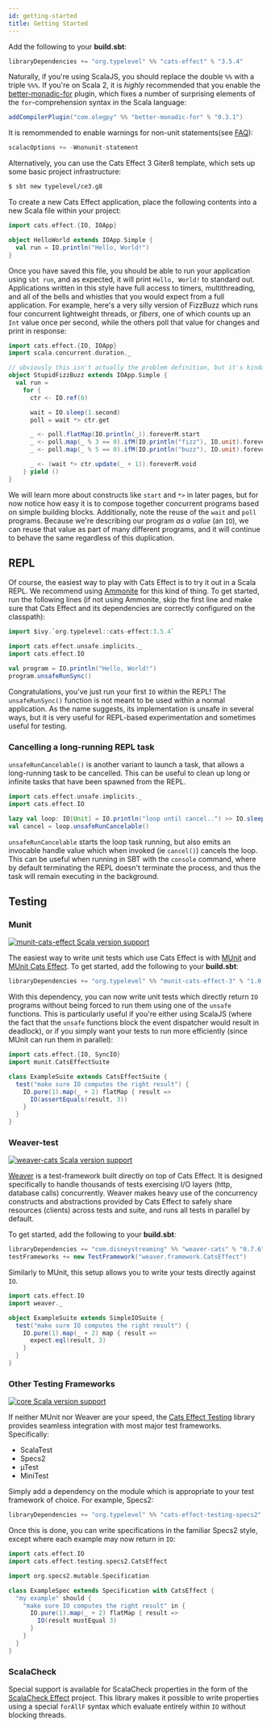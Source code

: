 ```yaml
---
id: getting-started
title: Getting Started
---
```


Add the following to your **build.sbt**:

```scala
libraryDependencies += "org.typelevel" %% "cats-effect" % "3.5.4"
```

Naturally, if you're using ScalaJS, you should replace the double `%%` with a triple `%%%`. If you're on Scala 2, it is *highly* recommended that you enable the [better-monadic-for](https://github.com/oleg-py/better-monadic-for) plugin, which fixes a number of surprising elements of the `for`-comprehension syntax in the Scala language:

```scala
addCompilerPlugin("com.olegpy" %% "better-monadic-for" % "0.3.1")
```

It is remommended to enable warnings for non-unit statements(see [FAQ](./faq.md#what-do-non-unit-statement-warnings-mean)):

```scala
scalacOptions += -Wnonunit-statement
```

Alternatively, you can use the Cats Effect 3 Giter8 template, which sets up some basic project infrastructure:

```bash
$ sbt new typelevel/ce3.g8
```

To create a new Cats Effect application, place the following contents into a new Scala file within your project:

```scala mdoc
import cats.effect.{IO, IOApp}

object HelloWorld extends IOApp.Simple {
  val run = IO.println("Hello, World!")
}
```

Once you have saved this file, you should be able to run your application using `sbt run`, and as expected, it will print `Hello, World!` to standard out. Applications written in this style have full access to timers, multithreading, and all of the bells and whistles that you would expect from a full application. For example, here's a very silly version of FizzBuzz which runs four concurrent lightweight threads, or *fibers*, one of which counts up an `Int` value once per second, while the others poll that value for changes and print in response:

```scala mdoc
import cats.effect.{IO, IOApp}
import scala.concurrent.duration._

// obviously this isn't actually the problem definition, but it's kinda fun
object StupidFizzBuzz extends IOApp.Simple {
  val run =
    for {
      ctr <- IO.ref(0)

      wait = IO.sleep(1.second)
      poll = wait *> ctr.get

      _ <- poll.flatMap(IO.println(_)).foreverM.start
      _ <- poll.map(_ % 3 == 0).ifM(IO.println("fizz"), IO.unit).foreverM.start
      _ <- poll.map(_ % 5 == 0).ifM(IO.println("buzz"), IO.unit).foreverM.start

      _ <- (wait *> ctr.update(_ + 1)).foreverM.void
    } yield ()
}
```

We will learn more about constructs like `start` and `*>` in later pages, but for now notice how easy it is to compose together concurrent programs based on simple building blocks. Additionally, note the reuse of the `wait` and `poll` programs. Because we're describing our program *as a value* (an `IO`), we can reuse that value as part of many different programs, and it will continue to behave the same regardless of this duplication.

## REPL

Of course, the easiest way to play with Cats Effect is to try it out in a Scala REPL. We recommend using [Ammonite](https://ammonite.io/#Ammonite-REPL) for this kind of thing. To get started, run the following lines (if not using Ammonite, skip the first line and make sure that Cats Effect and its dependencies are correctly configured on the classpath):

```scala
import $ivy.`org.typelevel::cats-effect:3.5.4`

import cats.effect.unsafe.implicits._
import cats.effect.IO

val program = IO.println("Hello, World!")
program.unsafeRunSync()
```

Congratulations, you've just run your first `IO` within the REPL! The `unsafeRunSync()` function is not meant to be used within a normal application. As the name suggests, its implementation is unsafe in several ways, but it is very useful for REPL-based experimentation and sometimes useful for testing.

### Cancelling a long-running REPL task

`unsafeRunCancelable()` is another variant to launch a task, that allows a long-running task to be cancelled. This can be useful to clean up long or infinite tasks that have been spawned from the REPL.

```scala
import cats.effect.unsafe.implicits._
import cats.effect.IO

lazy val loop: IO[Unit] = IO.println("loop until cancel..") >> IO.sleep(2.seconds) >> loop
val cancel = loop.unsafeRunCancelable()
```

`unsafeRunCancelable` starts the loop task running, but also emits an invocable handle value which when invoked (ie `cancel()`) cancels the loop. This can be useful when running in SBT with the `console` command, where by default terminating the REPL doesn't terminate the process, and thus the task will remain executing in the background.

## Testing

### Munit

[![munit-cats-effect Scala version support](https://index.scala-lang.org/typelevel/munit-cats-effect/munit-cats-effect-3/latest-by-scala-version.svg)](https://index.scala-lang.org/typelevel/munit-cats-effect/munit-cats-effect)

The easiest way to write unit tests which use Cats Effect is with [MUnit](https://scalameta.org/munit/) and [MUnit Cats Effect](https://github.com/typelevel/munit-cats-effect). To get started, add the following to your **build.sbt**:

```scala
libraryDependencies += "org.typelevel" %% "munit-cats-effect-3" % "1.0.6" % Test
```

With this dependency, you can now write unit tests which directly return `IO` programs without being forced to run them using one of the `unsafe` functions. This is particularly useful if you're either using ScalaJS (where the fact that the `unsafe` functions block the event dispatcher would result in deadlock), or if you simply want your tests to run more efficiently (since MUnit can run them in parallel):

```scala
import cats.effect.{IO, SyncIO}
import munit.CatsEffectSuite

class ExampleSuite extends CatsEffectSuite {
  test("make sure IO computes the right result") {
    IO.pure(1).map(_ + 2) flatMap { result =>
      IO(assertEquals(result, 3))
    }
  }
}
```

### Weaver-test

[![weaver-cats Scala version support](https://index.scala-lang.org/disneystreaming/weaver-test/weaver-cats/latest-by-scala-version.svg)](https://index.scala-lang.org/disneystreaming/weaver-test/weaver-cats)

[Weaver](https://github.com/disneystreaming/weaver-test) is a test-framework built directly on top of Cats Effect. It is designed specifically to handle thousands of tests exercising I/O layers (http, database calls) concurrently. Weaver makes heavy use of the concurrency constructs and abstractions provided by Cats Effect to safely share resources (clients) across tests and suite, and runs all tests in parallel by default.

To get started, add the following to your **build.sbt**:

```scala
libraryDependencies += "com.disneystreaming" %% "weaver-cats" % "0.7.6" % Test
testFrameworks += new TestFramework("weaver.framework.CatsEffect")
```

Similarly to MUnit, this setup allows you to write your tests directly against `IO`.

```scala
import cats.effect.IO
import weaver._

object ExampleSuite extends SimpleIOSuite {
  test("make sure IO computes the right result") {
    IO.pure(1).map(_ + 2) map { result =>
      expect.eql(result, 3)
    }
  }
}
```


### Other Testing Frameworks

[![core Scala version support](https://index.scala-lang.org/typelevel/cats-effect-testing/core/latest-by-scala-version.svg)](https://index.scala-lang.org/typelevel/cats-effect-testing/core)

If neither MUnit nor Weaver are your speed, the [Cats Effect Testing](https://github.com/typelevel/cats-effect-testing) library provides seamless integration with most major test frameworks. Specifically:

- ScalaTest
- Specs2
- µTest
- MiniTest

Simply add a dependency on the module which is appropriate to your test framework of choice. For example, Specs2:

```scala
libraryDependencies += "org.typelevel" %% "cats-effect-testing-specs2" % "1.2.0" % Test
```

Once this is done, you can write specifications in the familiar Specs2 style, except where each example may now return in `IO`:

```scala
import cats.effect.IO
import cats.effect.testing.specs2.CatsEffect

import org.specs2.mutable.Specification

class ExampleSpec extends Specification with CatsEffect {
  "my example" should {
    "make sure IO computes the right result" in {
      IO.pure(1).map(_ + 2) flatMap { result =>
        IO(result mustEqual 3)
      }
    }
  }
}
```

### ScalaCheck

Special support is available for ScalaCheck properties in the form of the [ScalaCheck Effect](https://github.com/typelevel/scalacheck-effect) project. This library makes it possible to write properties using a special `forAllF` syntax which evaluate entirely within `IO` without blocking threads.
